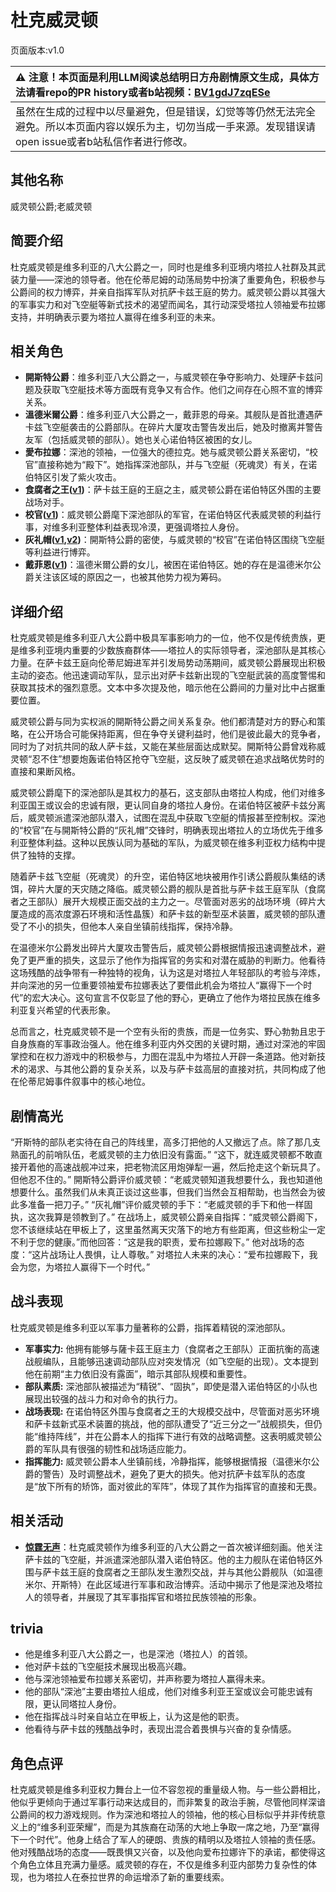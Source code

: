 # 杜克威灵顿
页面版本:v1.0
 

| :warning: 注意！本页面是利用LLM阅读总结明日方舟剧情原文生成，具体方法请看repo的PR history或者b站视频：[BV1gdJ7zqESe](https://www.bilibili.com/video/BV1gdJ7zqESe/)         |
|:----------------------------|
| 虽然在生成的过程中以尽量避免，但是错误，幻觉等等仍然无法完全避免。所以本页面内容以娱乐为主，切勿当成一手来源。发现错误请open issue或者b站私信作者进行修改。|



## 其他名称
威灵顿公爵;老威灵顿
## 简要介绍
杜克威灵顿是维多利亚的八大公爵之一，同时也是维多利亚境内塔拉人社群及其武装力量——深池的领导者。他在伦蒂尼姆的动荡局势中扮演了重要角色，积极参与公爵间的权力博弈，并亲自指挥军队对抗萨卡兹王庭的势力。威灵顿公爵以其强大的军事实力和对飞空艇等新式技术的渴望而闻名，其行动深受塔拉人领袖爱布拉娜支持，并明确表示要为塔拉人赢得在维多利亚的未来。
## 相关角色
-   **開斯特公爵**：维多利亚八大公爵之一，与威灵顿在争夺影响力、处理萨卡兹问题及获取飞空艇技术等方面既有竞争又有合作。他们之间存在心照不宣的博弈关系。
-   **溫德米爾公爵**：维多利亚八大公爵之一，戴菲恩的母亲。其舰队是首批遭遇萨卡兹飞空艇袭击的公爵部队。在碎片大厦攻击警告发出后，她及时撤离并警告友军（包括威灵顿的部队）。她也关心诺伯特区被困的女儿。
-   **愛布拉娜**：深池的领袖，一位强大的德拉克。她与威灵顿公爵关系密切，“校官”直接称她为“殿下”。她指挥深池部队，并与飞空艇（死魂灵）有关，在诺伯特区引发了紫火攻击。
-   **食腐者之王([v1](extended_char_shi_fu_zhe_zhi_wang.md))**：萨卡兹王庭的王庭之主，威灵顿公爵在诺伯特区外围的主要战场对手。
-   **校官([v1](extended_char_xiao_guan.md))**：威灵顿公爵麾下深池部队的军官，在诺伯特区代表威灵顿的利益行事，对维多利亚整体利益表现冷漠，更强调塔拉人身份。
-   **灰礼帽([v1](extended_char_hui_li_mao.md),[v2](../char_v3/extended_char_hui_li_mao.md))**：開斯特公爵的密使，与威灵顿的“校官”在诺伯特区围绕飞空艇等利益进行博弈。
-   **戴菲恩([v1](char_4110_delphn.md))**：溫德米爾公爵的女儿，被困在诺伯特区。她的存在是温德米尔公爵关注该区域的原因之一，也被其他势力视为筹码。
## 详细介绍
杜克威灵顿是维多利亚八大公爵中极具军事影响力的一位，他不仅是传统贵族，更是维多利亚境内重要的少数族裔群体——塔拉人的实际领导者，深池部队是其核心力量。在萨卡兹王庭向伦蒂尼姆进军并引发局势动荡期间，威灵顿公爵展现出积极主动的姿态。他迅速调动军队，显示出对萨卡兹新出现的飞空艇武装的高度警惕和获取其技术的强烈意愿。文本中多次提及他，暗示他在公爵间的力量对比中占据重要位置。

威灵顿公爵与同为实权派的開斯特公爵之间关系复杂。他们都清楚对方的野心和策略，在公开场合可能保持距离，但在争夺关键利益时，他们是彼此最大的竞争者，同时为了对抗共同的敌人萨卡兹，又能在某些层面达成默契。開斯特公爵曾戏称威灵顿“忍不住”想要炮轰诺伯特区抢夺飞空艇，这反映了威灵顿在追求战略优势时的直接和果断风格。

威灵顿公爵麾下的深池部队是其权力的基石，这支部队由塔拉人构成，他们对维多利亚国王或议会的忠诚有限，更认同自身的塔拉人身份。在诺伯特区被萨卡兹分离后，威灵顿派遣深池部队潜入，试图在混乱中获取飞空艇的情报甚至控制权。深池的“校官”在与開斯特公爵的“灰礼帽”交锋时，明确表现出塔拉人的立场优先于维多利亚整体利益。这种以民族认同为基础的军队，为威灵顿在维多利亚权力结构中提供了独特的支撑。

随着萨卡兹飞空艇（死魂灵）的升空，诺伯特区地块被用作引诱公爵舰队集结的诱饵，碎片大厦的天灾随之降临。威灵顿公爵的舰队是首批与萨卡兹王庭军队（食腐者之王部队）展开大规模正面交战的主力之一。尽管面对恶劣的战场环境（碎片大厦造成的高浓度源石环境和活性晶簇）和萨卡兹的新型巫术装置，威灵顿的部队遭受了不小的损失，但他本人亲自坐镇前线指挥，保持冷静。

在温德米尔公爵发出碎片大厦攻击警告后，威灵顿公爵根据情报迅速调整战术，避免了更严重的损失，这显示了他作为指挥官的务实和对潜在威胁的判断力。他看待这场残酷的战争带有一种独特的视角，认为这是对塔拉人年轻部队的考验与淬炼，并向深池的另一位重要领袖爱布拉娜表达了要借此机会为塔拉人“赢得下一个时代”的宏大决心。这句宣言不仅彰显了他的野心，更确立了他作为塔拉民族在维多利亚复兴希望的代表形象。

总而言之，杜克威灵顿不是一个空有头衔的贵族，而是一位务实、野心勃勃且忠于自身族裔的军事政治强人。他在维多利亚内外交困的关键时期，通过对深池的牢固掌控和在权力游戏中的积极参与，力图在混乱中为塔拉人开辟一条道路。他对新技术的渴求、与其他公爵的复杂关系，以及与萨卡兹高层的直接对抗，共同构成了他在伦蒂尼姆事件叙事中的核心地位。
## 剧情高光
“开斯特的部队老实待在自己的阵线里，高多汀把他的人又撤远了点。除了那几支熟面孔的前哨队伍，老威灵顿的主力依旧没有露面。”
“这下，就连威灵顿都不敢直接开着他的高速战舰冲过来，把老物流区用炮弹犁一遍，然后抢走这个新玩具了。但他忍不住的。”
開斯特公爵评价威灵顿：“老威灵顿知道我想要什么，我也知道他想要什么。虽然我们从未真正谈过这些事，但我们当然会互相帮助，也当然会为彼此多准备一把刀子。”
“灰礼帽”评价威灵顿的手下：“老威灵顿的手下和他一样固执，这次我算是领教到了。”
在战场上，威灵顿公爵亲自指挥：“威灵顿公爵阁下，您不该继续站在甲板上了，这里虽然离天灾落下的地方有些距离，但这些粉尘一定不利于您的健康。”而他回答：“这是我的职责，爱布拉娜殿下。”
他对战场的态度：“这片战场让人畏惧，让人尊敬。”
对塔拉人未来的决心：“爱布拉娜殿下，我会为您，为塔拉人赢得下一个时代。”
## 战斗表现
杜克威灵顿是维多利亚以军事力量著称的公爵，指挥着精锐的深池部队。
- **军事实力:** 他拥有能够与薩卡茲王庭主力（食腐者之王部队）正面抗衡的高速战舰编队，且能够迅速调动部队应对突发情况（如飞空艇的出现）。文本提到他在前期“主力依旧没有露面”，暗示其部队规模和重要性。
- **部队素质:** 深池部队被描述为“精锐”、“固执”，即使是潜入诺伯特区的小队也展现出较强的战斗力和对命令的执行力。
- **战场表现:** 在诺伯特区外围与食腐者之王的大规模交战中，尽管面对恶劣环境和萨卡兹新式巫术装置的挑战，他的部队遭受了“近三分之一”战舰损失，但仍能“维持阵线”，并在公爵本人的指挥下进行有效的战略调整。这表明威灵顿公爵的军队具有很强的韧性和战场适应能力。
- **指挥能力:** 威灵顿公爵本人坐镇前线，冷静指挥，能够根据情报（温德米尔公爵的警告）及时调整战术，避免了更大的损失。他对抗萨卡兹军队的态度是“放下所有的矫饰，面对彼此的军阵”，体现了其作为指挥官的直接和无畏。
## 相关活动
-   **[惊霆无声](../stories/main_12.md)**：杜克威灵顿作为维多利亚的八大公爵之一首次被详细刻画。他关注萨卡兹的飞空艇，并派遣深池部队潜入诺伯特区。他的主力舰队在诺伯特区外围与萨卡兹王庭的食腐者之王部队发生激烈交战，并与其他公爵舰队（如温德米尔、开斯特）在此区域进行军事和政治博弈。活动中揭示了他是深池及塔拉人的领导者，并展现了其军事指挥官和塔拉民族领袖的形象。
## trivia
- 他是维多利亚八大公爵之一，也是深池（塔拉人）的首领。
- 他对萨卡兹的飞空艇技术展现出极高兴趣。
- 他与深池领袖爱布拉娜关系密切，并声称要为塔拉人赢得未来。
- 他的部队“深池”主要由塔拉人组成，他们对维多利亚王室或议会可能忠诚有限，更认同塔拉人身份。
- 他在指挥战斗时亲自站立在甲板上，认为这是他的职责。
- 他看待与萨卡兹的残酷战争时，表现出混合着畏惧与兴奋的复杂情感。
## 角色点评
杜克威灵顿是维多利亚权力舞台上一位不容忽视的重量级人物。与一些公爵相比，他似乎更倾向于通过军事行动来达成目的，而非繁复的政治手腕，尽管他同样深谙公爵间的权力游戏规则。作为深池和塔拉人的领袖，他的核心目标似乎并非传统意义上的“维多利亚荣耀”，而是为其族裔在动荡的大地上争取一席之地，乃至“赢得下一个时代”。他身上结合了军人的硬朗、贵族的精明以及塔拉人领袖的责任感。他对残酷战场的态度——既畏惧又兴奋，以及他向爱布拉娜许下的承诺，都使得这个角色立体且充满力量感。威灵顿的存在，不仅是维多利亚内部势力复杂性的体现，也为塔拉人在泰拉世界的命运增添了新的重要线索。